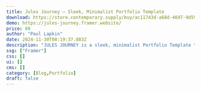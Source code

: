 ```yaml
---
title: Jules Journey — Sleek, Minimalist Portfolio Template
download: https://store.contemporary.supply/buy/ac11743d-a68d-4697-9d59-9c67a2ea5a67
demo: https://jules-journey.framer.website/
price: 69
author: "Paul Lapkin"
date: 2024-11-30T08:19:37.883Z
description: "JULES JOURNEY is a sleek, minimalist Portfolio Template tailor-made for AI Artists, Photographers, and Designers."
ssg: ["Framer"]
css: []
ui: []
cms: []
category: [Blog,Portfolio]
draft: false
---
```

